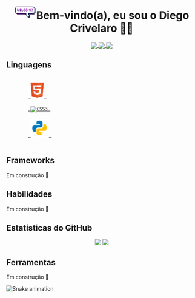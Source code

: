 <h1 align="center">
<img src="imagens/welcome.gif" height="35">Bem-vindo(a), eu sou o Diego Crivelaro 👋🤓
</h1>

<p align="center">
<a href="https://github.com/diegocrivelaro" target="blank"> <img src="https://image.flaticon.com/icons/png/512/779/779088.png" width="35px" align="center"> </a>
<a href="https://www.linkedin.com/in/diegocrivelaro/" target="blank"> <img src="https://image.flaticon.com/icons/png/512/174/174857.png" width="35px" align="center"> </a>
<a href="https://www.instagram.com/diego_crivelaro/" target="blank"> <img src="https://image.flaticon.com/icons/png/512/1384/1384063.png" width="35px" align="center"> </a>
</p>


<h2>Linguagens</h2>
<p>
    <code>
        <a href="https://www.w3schools.com/html/" target="blank"> <img alt="HTML5" src="imagens/html.png" height="40"> </a> 
    </code>
    <code>
        <a href="https://www.w3schools.com/css/" target="blank"> <img alt="CSS3" src="https://image.flaticon.com/icons/png/512/732/732190.png" height="40"> </a> 
    </code>
    <code>
        <a href="https://www.python.org" target="blank"> <img alt="Python" src="imagens/python.png" height="48"> </a> 
    </code>
</p>

<h2>Frameworks</h2>
<p>Em construção 🚧</p>

<h2>Habilidades</h2>
<p>Em construção 🚧</p>

<h2>Estatísticas do GitHub</h2>
<p align="center">
    <img src="https://github-readme-stats.vercel.app/api?username=diegocrivelaro&count_private=true&show_icons=true&theme=radical" width="370px"> 
    <img src="https://github-readme-stats.vercel.app/api/top-langs/?username=diegocrivelaro&layout=compact&theme=radical" width="370px">
</p>

<h2>Ferramentas</h2>
<p>Em construção 🚧</p>

![Snake animation](https://github.com/diegocrivelaro/diegocrivelaro/blob/output/github-contribution-grid-snake.svg)
